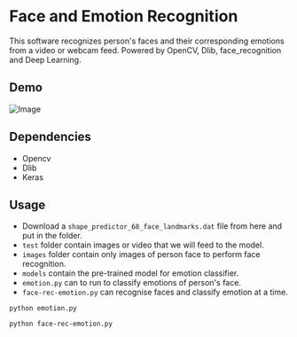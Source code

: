 # Face and Emotion Recognition
This software recognizes person's faces and their corresponding emotions from a video or webcam feed. Powered by OpenCV, Dlib, face_recognition and Deep Learning.

## Demo
![Image](https://user-images.githubusercontent.com/22372476/47372515-920f0180-d707-11e8-9ba5-d3f51020958a.gif)


## Dependencies
- Opencv
- Dlib
- Keras

## Usage
- Download a `shape_predictor_68_face_landmarks.dat` file from here and put in the folder.
- `test` folder contain images or video that we will feed to the model.
- `images` folder contain only images of person face to perform face recognition.
- `models` contain the pre-trained model for emotion classifier.
- `emotion.py` can to run to classify emotions of person's face.
- `face-rec-emotion.py` can recognise faces and classify emotion at a time.

`python emotion.py`

`python face-rec-emotion.py`

